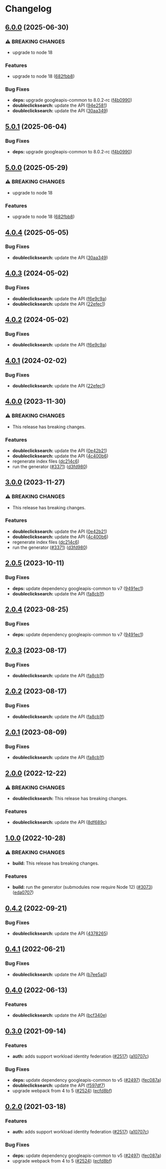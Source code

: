 # Changelog

## [6.0.0](https://github.com/googleapis/google-api-nodejs-client/compare/doubleclicksearch-v5.0.1...doubleclicksearch-v6.0.0) (2025-06-30)


### ⚠ BREAKING CHANGES

* upgrade to node 18

### Features

* upgrade to node 18 ([682fbb8](https://github.com/googleapis/google-api-nodejs-client/commit/682fbb869189ae92b3e9a194d37d0548af0c1f92))


### Bug Fixes

* **deps:** upgrade googleapis-common to 8.0.2-rc ([f4b0990](https://github.com/googleapis/google-api-nodejs-client/commit/f4b099071040cfbcfe4a2e7d487d45ee93b369e0))
* **doubleclicksearch:** update the API ([94e2581](https://github.com/googleapis/google-api-nodejs-client/commit/94e258183423e8104238aa12536512f4e2bd10cc))
* **doubleclicksearch:** update the API ([30aa349](https://github.com/googleapis/google-api-nodejs-client/commit/30aa3492fb5500cddc997448447cdb93649de387))

## [5.0.1](https://github.com/googleapis/google-api-nodejs-client/compare/doubleclicksearch-v5.0.0...doubleclicksearch-v5.0.1) (2025-06-04)


### Bug Fixes

* **deps:** upgrade googleapis-common to 8.0.2-rc ([f4b0990](https://github.com/googleapis/google-api-nodejs-client/commit/f4b099071040cfbcfe4a2e7d487d45ee93b369e0))

## [5.0.0](https://github.com/googleapis/google-api-nodejs-client/compare/doubleclicksearch-v4.0.4...doubleclicksearch-v5.0.0) (2025-05-29)


### ⚠ BREAKING CHANGES

* upgrade to node 18

### Features

* upgrade to node 18 ([682fbb8](https://github.com/googleapis/google-api-nodejs-client/commit/682fbb869189ae92b3e9a194d37d0548af0c1f92))

## [4.0.4](https://github.com/googleapis/google-api-nodejs-client/compare/doubleclicksearch-v4.0.3...doubleclicksearch-v4.0.4) (2025-05-05)


### Bug Fixes

* **doubleclicksearch:** update the API ([30aa349](https://github.com/googleapis/google-api-nodejs-client/commit/30aa3492fb5500cddc997448447cdb93649de387))

## [4.0.3](https://github.com/googleapis/google-api-nodejs-client/compare/doubleclicksearch-v4.0.2...doubleclicksearch-v4.0.3) (2024-05-02)


### Bug Fixes

* **doubleclicksearch:** update the API ([f6e9c9a](https://github.com/googleapis/google-api-nodejs-client/commit/f6e9c9a07c6871be0b722532e09a1079fa2aa84d))
* **doubleclicksearch:** update the API ([22efec1](https://github.com/googleapis/google-api-nodejs-client/commit/22efec1b0f37d5879436a6eac15711db29b00f29))

## [4.0.2](https://github.com/googleapis/google-api-nodejs-client/compare/doubleclicksearch-v4.0.1...doubleclicksearch-v4.0.2) (2024-05-02)


### Bug Fixes

* **doubleclicksearch:** update the API ([f6e9c9a](https://github.com/googleapis/google-api-nodejs-client/commit/f6e9c9a07c6871be0b722532e09a1079fa2aa84d))

## [4.0.1](https://github.com/googleapis/google-api-nodejs-client/compare/doubleclicksearch-v4.0.0...doubleclicksearch-v4.0.1) (2024-02-02)


### Bug Fixes

* **doubleclicksearch:** update the API ([22efec1](https://github.com/googleapis/google-api-nodejs-client/commit/22efec1b0f37d5879436a6eac15711db29b00f29))

## [4.0.0](https://github.com/googleapis/google-api-nodejs-client/compare/doubleclicksearch-v3.0.0...doubleclicksearch-v4.0.0) (2023-11-30)


### ⚠ BREAKING CHANGES

* This release has breaking changes.

### Features

* **doubleclicksearch:** update the API ([0e42b21](https://github.com/googleapis/google-api-nodejs-client/commit/0e42b214dd6098c821357bcb8071a0d4a3f8cd39))
* **doubleclicksearch:** update the API ([4c400b6](https://github.com/googleapis/google-api-nodejs-client/commit/4c400b69964edcfe5035d38adae096d0799bf099))
* regenerate index files ([dc214c6](https://github.com/googleapis/google-api-nodejs-client/commit/dc214c6fc788530f9723840985ef901e725b4330))
* run the generator ([#3371](https://github.com/googleapis/google-api-nodejs-client/issues/3371)) ([d3fd980](https://github.com/googleapis/google-api-nodejs-client/commit/d3fd980907c318048c7ee471c38033cf529a3c04))

## [3.0.0](https://github.com/googleapis/google-api-nodejs-client/compare/doubleclicksearch-v2.0.5...doubleclicksearch-v3.0.0) (2023-11-27)


### ⚠ BREAKING CHANGES

* This release has breaking changes.

### Features

* **doubleclicksearch:** update the API ([0e42b21](https://github.com/googleapis/google-api-nodejs-client/commit/0e42b214dd6098c821357bcb8071a0d4a3f8cd39))
* **doubleclicksearch:** update the API ([4c400b6](https://github.com/googleapis/google-api-nodejs-client/commit/4c400b69964edcfe5035d38adae096d0799bf099))
* regenerate index files ([dc214c6](https://github.com/googleapis/google-api-nodejs-client/commit/dc214c6fc788530f9723840985ef901e725b4330))
* run the generator ([#3371](https://github.com/googleapis/google-api-nodejs-client/issues/3371)) ([d3fd980](https://github.com/googleapis/google-api-nodejs-client/commit/d3fd980907c318048c7ee471c38033cf529a3c04))

## [2.0.5](https://github.com/googleapis/google-api-nodejs-client/compare/doubleclicksearch-v2.0.4...doubleclicksearch-v2.0.5) (2023-10-11)


### Bug Fixes

* **deps:** update dependency googleapis-common to v7 ([9491ec1](https://github.com/googleapis/google-api-nodejs-client/commit/9491ec1cdc3c413e7d73edcfcd59cf5c28a7c855))
* **doubleclicksearch:** update the API ([fa8cb1f](https://github.com/googleapis/google-api-nodejs-client/commit/fa8cb1f4aaaef70b87381b2c5a4db1b3f629f833))

## [2.0.4](https://github.com/googleapis/google-api-nodejs-client/compare/doubleclicksearch-v2.0.3...doubleclicksearch-v2.0.4) (2023-08-25)


### Bug Fixes

* **deps:** update dependency googleapis-common to v7 ([9491ec1](https://github.com/googleapis/google-api-nodejs-client/commit/9491ec1cdc3c413e7d73edcfcd59cf5c28a7c855))

## [2.0.3](https://github.com/googleapis/google-api-nodejs-client/compare/doubleclicksearch-v2.0.2...doubleclicksearch-v2.0.3) (2023-08-17)


### Bug Fixes

* **doubleclicksearch:** update the API ([fa8cb1f](https://github.com/googleapis/google-api-nodejs-client/commit/fa8cb1f4aaaef70b87381b2c5a4db1b3f629f833))

## [2.0.2](https://github.com/googleapis/google-api-nodejs-client/compare/doubleclicksearch-v2.0.1...doubleclicksearch-v2.0.2) (2023-08-17)


### Bug Fixes

* **doubleclicksearch:** update the API ([fa8cb1f](https://github.com/googleapis/google-api-nodejs-client/commit/fa8cb1f4aaaef70b87381b2c5a4db1b3f629f833))

## [2.0.1](https://github.com/googleapis/google-api-nodejs-client/compare/doubleclicksearch-v2.0.0...doubleclicksearch-v2.0.1) (2023-08-09)


### Bug Fixes

* **doubleclicksearch:** update the API ([fa8cb1f](https://github.com/googleapis/google-api-nodejs-client/commit/fa8cb1f4aaaef70b87381b2c5a4db1b3f629f833))

## [2.0.0](https://github.com/googleapis/google-api-nodejs-client/compare/doubleclicksearch-v1.0.0...doubleclicksearch-v2.0.0) (2022-12-22)


### ⚠ BREAKING CHANGES

* **doubleclicksearch:** This release has breaking changes.

### Features

* **doubleclicksearch:** update the API ([8df689c](https://github.com/googleapis/google-api-nodejs-client/commit/8df689c853a1bade2b15a5639d4f512121c11a6d))

## [1.0.0](https://github.com/googleapis/google-api-nodejs-client/compare/doubleclicksearch-v0.4.2...doubleclicksearch-v1.0.0) (2022-10-28)


### ⚠ BREAKING CHANGES

* **build:** This release has breaking changes.

### Features

* **build:** run the generator (submodules now require Node 12) ([#3073](https://github.com/googleapis/google-api-nodejs-client/issues/3073)) ([eda0707](https://github.com/googleapis/google-api-nodejs-client/commit/eda07079dadab46a80b6f9ede618f4f43030169e))

## [0.4.2](https://github.com/googleapis/google-api-nodejs-client/compare/doubleclicksearch-v0.4.1...doubleclicksearch-v0.4.2) (2022-09-21)


### Bug Fixes

* **doubleclicksearch:** update the API ([4378265](https://github.com/googleapis/google-api-nodejs-client/commit/4378265c69f3aab5f3a4494cbece9b85592164f8))

## [0.4.1](https://github.com/googleapis/google-api-nodejs-client/compare/doubleclicksearch-v0.4.0...doubleclicksearch-v0.4.1) (2022-06-21)


### Bug Fixes

* **doubleclicksearch:** update the API ([b7ee5a0](https://github.com/googleapis/google-api-nodejs-client/commit/b7ee5a0d2630f53fed1f3a74d46fd95f596b2b66))

## [0.4.0](https://github.com/googleapis/google-api-nodejs-client/compare/doubleclicksearch-v0.3.0...doubleclicksearch-v0.4.0) (2022-06-13)


### Features

* **doubleclicksearch:** update the API ([bcf340e](https://github.com/googleapis/google-api-nodejs-client/commit/bcf340ea177473a05259043a535e2b8979a758d1))

## [0.3.0](https://www.github.com/googleapis/google-api-nodejs-client/compare/doubleclicksearch-v0.2.0...doubleclicksearch-v0.3.0) (2021-09-14)


### Features

* **auth:** adds support workload identity federation ([#2517](https://www.github.com/googleapis/google-api-nodejs-client/issues/2517)) ([a10707c](https://www.github.com/googleapis/google-api-nodejs-client/commit/a10707c477759e7c9ef6360a2fe800856fb600c1))


### Bug Fixes

* **deps:** update dependency googleapis-common to v5 ([#2497](https://www.github.com/googleapis/google-api-nodejs-client/issues/2497)) ([fec087a](https://www.github.com/googleapis/google-api-nodejs-client/commit/fec087abcf3d994dd41c3ffa0a0c12b1f9f09dae))
* **doubleclicksearch:** update the API ([f597df7](https://www.github.com/googleapis/google-api-nodejs-client/commit/f597df75b19c458a17169cba35b239c078c7546e))
* upgrade webpack from 4 to 5  ([#2524](https://www.github.com/googleapis/google-api-nodejs-client/issues/2524)) ([ecfd8bf](https://www.github.com/googleapis/google-api-nodejs-client/commit/ecfd8bfcd06e1beabff7ec9a8c4000222379eb8d))

## [0.2.0](https://www.github.com/googleapis/google-api-nodejs-client/compare/doubleclicksearch-v0.1.0...doubleclicksearch-v0.2.0) (2021-03-18)


### Features

* **auth:** adds support workload identity federation ([#2517](https://www.github.com/googleapis/google-api-nodejs-client/issues/2517)) ([a10707c](https://www.github.com/googleapis/google-api-nodejs-client/commit/a10707c477759e7c9ef6360a2fe800856fb600c1))


### Bug Fixes

* **deps:** update dependency googleapis-common to v5 ([#2497](https://www.github.com/googleapis/google-api-nodejs-client/issues/2497)) ([fec087a](https://www.github.com/googleapis/google-api-nodejs-client/commit/fec087abcf3d994dd41c3ffa0a0c12b1f9f09dae))
* upgrade webpack from 4 to 5  ([#2524](https://www.github.com/googleapis/google-api-nodejs-client/issues/2524)) ([ecfd8bf](https://www.github.com/googleapis/google-api-nodejs-client/commit/ecfd8bfcd06e1beabff7ec9a8c4000222379eb8d))
